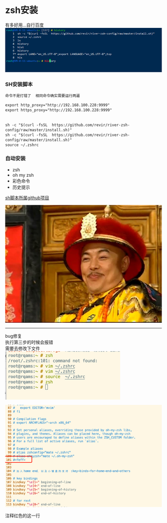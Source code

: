# zsh安装  

有多好用...自行百度    
![image.png](..\images\7485616-952a2a1c99f1161c.png)    
    
### SH安装脚本     
`命令不是打错了  相同命令确实需要运行两遍`    
```    
export http_proxy="http://192.168.100.228:9999"
export https_proxy="http://192.168.100.228:9999"


sh -c "$(curl -fsSL  https://github.com/revir/river-zsh-config/raw/master/install.sh)"    
sh -c "$(curl -fsSL  https://github.com/revir/river-zsh-config/raw/master/install.sh)"    
source ~/.zshrc    
```    
    
### 自动安装    
* zsh    
* oh my zsh    
* 彩色命令    
* 历史提示    
    
[sh脚本所属github项目](https://github.com/revir/river-zsh-config)    
    
![image.png](..\images\7485616-b9635679b1e6216c.png)    
    
---    
bug修复    
执行第三步的时候会报错    
需要去修改下文件    
![image.png](..\images\7485616-dffeac073f4f378d.png)    
    
![image.png](..\images\7485616-46b011bc4eface7a.png)    
    
注释红色的这一行    
